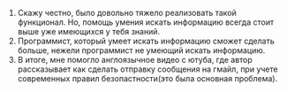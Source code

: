 1. Скажу честно, было довольно тяжело реализовать такой функционал. Но, помощь умения искать информацию всегда стоит выше уже имеющихся у тебя знаний. 
2. Программист, который умеет искать информацию сможет сделать больше, нежели программист не умеющий искать информацию.
3. В итоге, мне помогло англоязычное видео с ютуба, где автор рассказывает как сделать отправку сообщения на гмайл, при учете современных правил безопастности(это была основная проблема).
